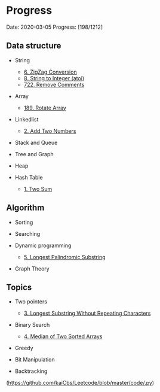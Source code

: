 # Progress

Date: 2020-03-05
Progress: [198/1212]

## Data structure
  - String
    - [6. ZigZag Conversion](https://github.com/kaiCbs/Leetcode/blob/master/code/string-to-integer-atoi.py)
    - [8. String to Integer (atoi)](https://github.com/kaiCbs/Leetcode/blob/master/code/string-to-integer-atoi.py)
    - [722. Remove Comments](https://github.com/kaiCbs/Leetcode/blob/master/code/remove-comments.py)

  - Array
    - [189. Rotate Array](https://github.com/kaiCbs/Leetcode/blob/master/code/rotate-array.py)

  - Linkedlist
    - [2. Add Two Numbers](https://github.com/kaiCbs/Leetcode/blob/master/code/medium/add-two-numbers.py)

  - Stack and Queue
    
  - Tree and Graph
    
  - Heap

  - Hash Table
    - [1. Two Sum](https://github.com/kaiCbs/Leetcode/blob/master/code/easy/two-sum.py)

## Algorithm
  - Sorting

  - Searching

  - Dynamic programming
    - [5. Longest Palindromic Substring](https://github.com/kaiCbs/Leetcode/blob/master/code/medium/longest-palindromic-substring.py)
 
  - Graph Theory

## Topics
  - Two pointers
    - [3. Longest Substring Without Repeating Characters](https://github.com/kaiCbs/Leetcode/blob/master/code/medium/longest-substring-without-repeating-characters.py)
  
  - Binary Search
    - [4. Median of Two Sorted Arrays](https://github.com/kaiCbs/Leetcode/blob/master/code/hard/median-of-two-sorted-arrays.py)

  - Greedy

  - Bit Manipulation

  - Backtracking

(https://github.com/kaiCbs/Leetcode/blob/master/code/.py)
